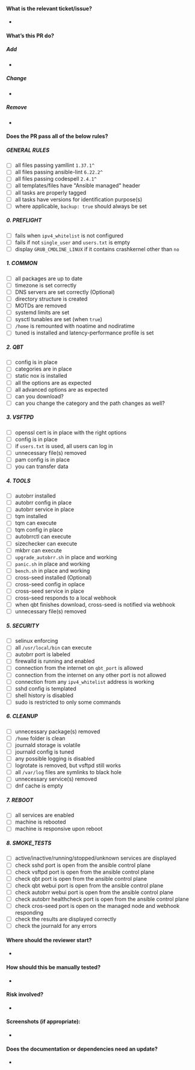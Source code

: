 #### What is the relevant ticket/issue?
*

#### What’s this PR do?
##### Add
*
##### Change
*
##### Remove
*

#### Does the PR pass all of the below rules?

##### GENERAL RULES

- [ ] all files passing yamllint `1.37.1^`
- [ ] all files passing ansible-lint `6.22.2^`
- [ ] all files passing codespell `2.4.1^`
- [ ] all templates/files have "Ansible managed" header
- [ ] all tasks are properly tagged
- [ ] all tasks have versions for identification purpose(s)
- [ ] where applicable, `backup: true` should always be set

##### 0. PREFLIGHT

- [ ] fails when `ipv4_whitelist` is not configured
- [ ] fails if not `single_user` and `users.txt` is empty
- [ ] display `GRUB_CMDLINE_LINUX` if it contains crashkernel other than `no`

##### 1. COMMON

- [ ] all packages are up to date
- [ ] timezone is set correctly
- [ ] DNS servers are set correctly (Optional)
- [ ] directory structure is created
- [ ] MOTDs are removed
- [ ] systemd limits are set
- [ ] sysctl tunables are set (when `true`)
- [ ] `/home` is remounted with noatime and nodiratime
- [ ] tuned is installed and latency-performance profile is set

##### 2. QBT

- [ ] config is in place
- [ ] categories are in place
- [ ] static nox is installed
- [ ] all the options are as expected
- [ ] all advanced options are as expected
- [ ] can you download?
- [ ] can you change the category and the path changes as well?

##### 3. VSFTPD

- [ ] openssl cert is in place with the right options
- [ ] config is in place
- [ ] if `users.txt` is used, all users can log in
- [ ] unnecessary file(s) removed
- [ ] pam config is in place
- [ ] you can transfer data

##### 4. TOOLS

- [ ] autobrr installed
- [ ] autobrr config in place
- [ ] autobrr service in place
- [ ] tqm installed
- [ ] tqm can execute
- [ ] tqm config in place
- [ ] autobrrctl can execute
- [ ] sizechecker can execute
- [ ] mkbrr can execute
- [ ] `upgrade_autobrr.sh` in place and working
- [ ] `panic.sh` in place and working
- [ ] `bench.sh` in place and working
- [ ] cross-seed installed (Optional)
- [ ] cross-seed config in oplace
- [ ] cross-seed service in place
- [ ] cross-seed responds to a local webhook
- [ ] when qbt finishes download, cross-seed is notified via webhook
- [ ] unnecessary file(s) removed

##### 5. SECURITY

- [ ] selinux enforcing
- [ ] all `/usr/local/bin` can execute
- [ ] autobrr port is labeled
- [ ] firewalld is running and enabled
- [ ] connection from the internet on `qbt_port` is allowed
- [ ] connection from the internet on any other port is not allowed
- [ ] connection from any `ipv4_whitelist` address is working
- [ ] sshd config is templated
- [ ] shell history is disabled
- [ ] sudo is restricted to only some commands

##### 6. CLEANUP

- [ ] unnecessary package(s) removed
- [ ] `/home` folder is clean
- [ ] journald storage is volatile
- [ ] journald config is tuned
- [ ] any possible logging is disabled
- [ ] logrotate is removed, but vsftpd still works
- [ ] all `/var/log` files are symlinks to black hole
- [ ] unnecessary service(s) removed
- [ ] dnf cache is empty

##### 7. REBOOT

- [ ] all services are enabled
- [ ] machine is rebooted
- [ ] machine is responsive upon reboot

##### 8. SMOKE_TESTS

- [ ] active/inactive/running/stopped/unknown services are displayed
- [ ] check sshd port is open from the ansible control plane
- [ ] check vsftpd port is open from the ansible control plane
- [ ] check qbt port is open from the ansible control plane
- [ ] check qbt webui port is open from the ansible control plane
- [ ] check autobrr webui port is open from the ansible control plane
- [ ] check autobrr healthcheck port is open from the ansible control plane
- [ ] check cros-seed port is open on the managed node and webhook responding
- [ ] check the results are displayed correctly
- [ ] check the journald for any errors

#### Where should the reviewer start?
*

#### How should this be manually tested?
*

#### Risk involved?
*

#### Screenshots (if appropriate):
*

#### Does the documentation or dependencies need an update?
*
